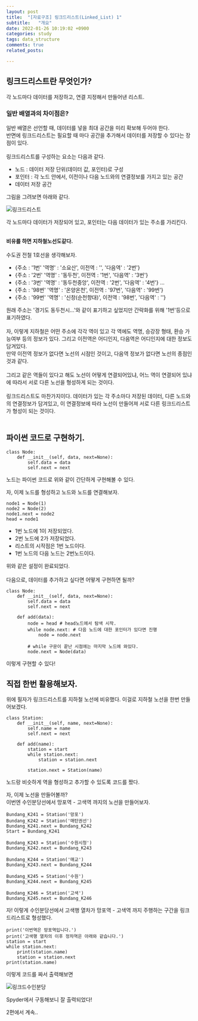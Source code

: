 ```yaml
---
layout: post
title:  "[자료구조] 링크드리스트(Linked_List) 1"
subtitle:   "개요"
date: 2022-01-26 10:19:02 +0900
categories: study
tags: data_structure
comments: true
related_posts:

---
```



## 링크드리스트란 무엇인가?<br/>

각 노드마다 데이터를 저장하고, 연결 지정해서 만들어낸 리스트.<br/>

### 일반 배열과의 차이점은?<br/>

일반 배열은 선언할 때, 데이터를 넣을 최대 공간을 미리 확보해 두어야 한다.<br/>
반면에 링크드리스트는 필요할 때 마다 공간을 추가해서 데이터를 저장할 수 있다는 장점이 있다.<br/>
<br/>
링크드리스트를 구성하는 요소는 다음과 같다.<br/>

- 노드 : 데이터 저장 단위(데이터 값, 포인터)로 구성
- 포인터 : 각 노드 안에서, 이전이나 다음 노드와의 연결정보를 가지고 있는 공간
- 데이터 저장 공간

그림을 그려보면 아래와 같다.<br/>

![링크드리스트](https://github.com/wookikim95/wookikim95.github.io/blob/main/assets/img/study/algorithm/2022-01-26_linked_list.jpg?raw=true)<br/>

각 노드마다 데이터가 저장되어 있고, 포인터는 다음 데이터가 있는 주소를 가리킨다.<br/>
<br/>

**비유를 하면 지하철노선도같다.**<br/>
<br/>
수도권 전철 1호선을 생각해보자.<br/>

- {주소 : '1번' '역명' : '소요산', 이전역 : '', '다음역' : '2번'}
- {주소 : '2번' '역명' : '동두천', 이전역 : '1번', '다음역' : '3번'}
- {주소 : '3번' '역명' : '동두천중앙', 이전역 : '2번', '다음역' : '4번'}
...
- {주소 : '98번' '역명' : '온양온천', 이전역 : '97번', '다음역' : '99번'}
- {주소 : '99번' '역명' : '신창(순천향대)', 이전역 : '98번', '다음역' : ''}

원래 주소는 '경기도 동두천시...'와 같이 표기하고 싶었지만 간략화를 위해 '1번'등으로 표기하였다.<br/>
<br/>
자, 이렇게 지하철은 어떤 주소에 각각 역이 있고 각 역에도 역명, 승강장 형태, 환승 가능여부 등의 정보가 있다. 그리고 이전역은 어디인지, 다음역은 어디인지에 대한 정보도 담겨있다.<br/>
만약 이전역 정보가 없다면 노선의 시점인 것이고, 다음역 정보가 없다면 노선의 종점인 것과 같다.<br/>
<br/>
그리고 같은 역들이 있다고 해도 노선이 어떻게 연결되어있냐, 어느 역이 연결되어 있냐에 따라서 서로 다른 노선을 형성하게 되는 것이다.<br/>
<br/>
링크드리스트도 마찬가지이다. 데이터가 있는 각 주소마다 저장된 데이터, 다른 노드와의 연결정보가 담겨있고, 이 연결정보에 따라 노선이 만들어져 서로 다른 링크드리스트가 형성이 되는 것이다.<br/>
<br/>

## 파이썬 코드로 구현하기.<br/>

```
class Node:
    def __init__(self, data, next=None):
        self.data = data
        self.next = next
```
노드는 파이썬 코드로 위와 같이 간단하게 구현해볼 수 있다.<br/>

자, 이제 노드를 형성하고 노드와 노드를 연결해보자.<br/>

```
node1 = Node(1)
node2 = Node(2)
node1.next = node2
head = node1
```
- 1번 노드에 1이 저장되었다.
- 2번 노드에 2가 저장되었다.
- 리스트의 시작점은 1번 노드이다.
- 1번 노드의 다음 노드는 2번노드이다.

위와 같은 설정이 완료되었다.<br/>
<br/>
다음으로, 데이터를 추가하고 싶다면 어떻게 구현하면 될까?<br/>

```
class Node:
    def __init__(self, data, next=None):
        self.data = data
        self.next = next

    def add(data):
        node = head # head노드에서 탐색 시작.
        while node.next: # 다음 노드에 대한 포인터가 있다면 진행
            node = node.next
        
        # while 구문이 끝난 시점에는 마지막 노드에 와있다.
        node.next = Node(data)
```

이렇게 구현할 수 있다!<br/>

## 직접 한번 활용해보자.<br/>

위에 필자가 링크드리스트를 지하철 노선에 비유했다. 이걸로 지하철 노선을 한번 만들어보겠다.<br/>

```
class Station:
    def __init__(self, name, next=None):
        self.name = name
        self.next = next
    
    def add(name):
        station = start
        while station.next:
            station = station.next
        
        station.next = Station(name)
```
노드랑 비슷하게 역을 형성하고 추가할 수 있도록 코드를 짰다.<br/>

자, 이제 노선을 만들어볼까?<br/>
이번엔 수인분당선에서 망포역 - 고색역 까지의 노선을 만들어보자.<br/>

```
Bundang_K241 = Station('망포')
Bundang_K242 = Station('매탄권선')
Bundang_K241.next = Bundang_K242
Start = Bundang_K241

Bundang_K243 = Station('수원시청')
Bundang_K242.next = Bundang_K243

Bundang_K244 = Station('매교')
Bundang_K243.next = Bundang_K244

Bundang_K245 = Station('수원')
Bundang_K244.next = Bundang_K245

Bundang_K246 = Station('고색')
Bundang_K245.next = Bundang_K246
```

자! 이렇게 수인분당선에서 고색행 열차가 망포역 - 고색역 까지 주행하는 구간을 링크드리스트로 형성했다.
```
print('이번역은 망포역입니다.')
print('고색행 열차의 이후 정차역은 아래와 같습니다.')
station = start
while station.next:
    print(station.name)
    station = station.next
print(station.name)
```
이렇게 코드를 짜서 출력해보면<br/>

![링크드수인분당](https://github.com/wookikim95/wookikim95.github.io/blob/main/assets/img/study/algorithm/2022-01-26_linked_list_2.jpg?raw=true)<br/>

Spyder에서 구동해보니 잘 출력되었다!<br/>

2편에서 계속..<br/>